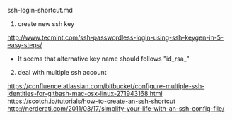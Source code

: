 ssh-login-shortcut.md

1. create new ssh key

http://www.tecmint.com/ssh-passwordless-login-using-ssh-keygen-in-5-easy-steps/

* It seems that alternative key name should follows "id_rsa_<whatever you like here>"

2. deal with multiple ssh account

https://confluence.atlassian.com/bitbucket/configure-multiple-ssh-identities-for-gitbash-mac-osx-linux-271943168.html
https://scotch.io/tutorials/how-to-create-an-ssh-shortcut
http://nerderati.com/2011/03/17/simplify-your-life-with-an-ssh-config-file/